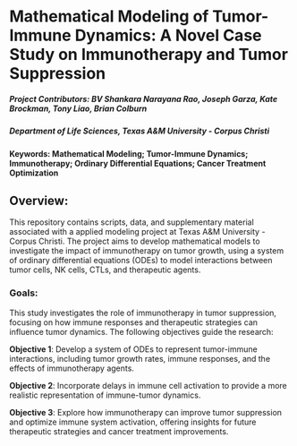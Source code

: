 # Mathematical Modeling of Tumor-Immune Dynamics: A Novel Case Study on Immunotherapy and Tumor Suppression

##### Project Contributors: BV Shankara Narayana Rao, Joseph Garza, Kate Brockman, Tony Liao, Brian Colburn

##### Department of Life Sciences, Texas A&M University - Corpus Christi

#### Keywords: Mathematical Modeling; Tumor-Immune Dynamics; Immunotherapy; Ordinary Differential Equations; Cancer Treatment Optimization

## Overview:

This repository contains scripts, data, and supplementary material associated with a applied modeling project  at Texas A&M University - Corpus Christi. The project aims to develop mathematical models to investigate the impact of immunotherapy on tumor growth, using a system of ordinary differential equations (ODEs) to model interactions between tumor cells, NK cells, CTLs, and therapeutic agents.

### Goals:

This study investigates the role of immunotherapy in tumor suppression, focusing on how immune responses and therapeutic strategies can influence tumor dynamics. The following objectives guide the research:

**Objective 1**: Develop a system of ODEs to represent tumor-immune interactions, including tumor growth rates, immune responses, and the effects of immunotherapy agents.

**Objective 2**: Incorporate delays in immune cell activation to provide a more realistic representation of immune-tumor dynamics.

**Objective 3**: Explore how immunotherapy can improve tumor suppression and optimize immune system activation, offering insights for future therapeutic strategies and cancer treatment improvements.